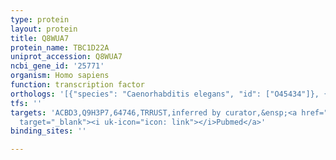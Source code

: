 ```yaml
---
type: protein
layout: protein
title: Q8WUA7
protein_name: TBC1D22A
uniprot_accession: Q8WUA7
ncbi_gene_id: '25771'
organism: Homo sapiens
function: transcription factor
orthologs: '[{"species": "Caenorhabditis elegans", "id": ["O45434"]}, {"species": "Mus musculus", "id": ["Q8R5A6"]}, {"species": "Rattus norvegicus", "id": ["D3Z994"]}]'
tfs: ''
targets: 'ACBD3,Q9H3P7,64746,TRRUST,inferred by curator,&ensp;<a href="https://www.ncbi.nlm.nih.gov/pubmed/?term=23572552%5Buid%5D+OR+29087512%5Buid%5D"
  target="_blank"><i uk-icon="icon: link"></i>Pubmed</a>'
binding_sites: ''

---
```

